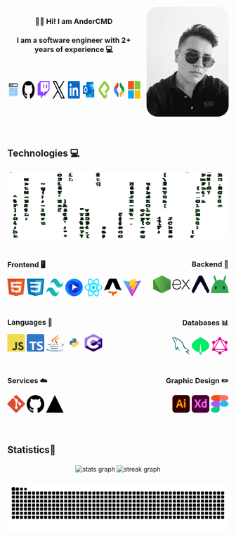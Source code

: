 <!-- <img align="right" height="200" src="https://avatars.githubusercontent.com/u/107501858?v=4"  /> -->

###

<div style="display:flex; flex-direction:row-reverse; gap:1em;">
  <img style="border-radius: 25px;" height="250" width="250" src="./Images/Ander.jpg">
  
  <div>
    <h3 align="center">👋🏻 Hi! I am AnderCMD</h1>
    <h3 align="center">I am a software engineer with 2+ years of experience 💻</h3>
  <br>

  ###

  <div align="center" style="display:flex; gap:0.5em;">
    <a href="#" target="_blank">
      <img src="./Icons/icons8-web-48.png" width="40" height="40" alt="Portfolio Icon"  />
    </a>
    <a href="https://github.com/AnderCMD" target="_blank">
      <img src="./Icons/github.svg" width="40" height="40" alt="Github Logo"  />
    </a>
    <a href="https://www.twitch.tv/andercmds" target="_blank">
      <img src="./Icons/twitch.svg" width="40" height="40" alt="Twitch Logo"  />
    </a>
    <a href="https://twitter.com/AnderCMDs" target="_blank">
      <img src="./Icons/x.svg" width="40" height="40" alt="X Logo"  />
    </a>
    <a href="https://www.linkedin.com/in/andercmd/" target="_blank">
      <img src="./Icons/linkedin.svg" width="40" height="40" alt="LinkedIn Logo"  />
    </a>
    <a href="mailto:andercmd@outlook.com" target="_blank">
      <img src="./Icons/outlook.svg" width="40" height="40" alt="Correo Icon"  />
    </a>
    <a href="https://platzi.com/p/AnderCMD/" target="_blank">
      <img src="./Icons/platzi.svg" width="40" height="40" alt="Platzi Logo"  />
    </a>
    <a href="https://developers.google.com/profile/u/AnderCMD" target="_blank">
      <img src="./Icons/gdsc.svg" width="40" height="40" alt="Google Dev Logo"  />
    </a>
    <a href="https://learn.microsoft.com/es-es/users/andercmd/" target="_blank">
      <img src="./Icons/microsoft.svg" width="40" height="40" alt="Microsoft Learn Logo"  />
    </a>
  </div>
  </div>
</div>

###

<br clear="both">

<h2 align="left">Technologies 💻</h2>

###

<img style="object-fit:cover;" height="150" width="100%" src="./Images/Matrix.gif" />

###

<div style="display:flex; justify-content:space-between; width:100%;">
  <div align="left">
    <h3>Frontend 🖥️</h3>
    <img src="./Icons/html5.svg" height="40" width="40" alt="Logo HTML" />
    <img src="./Icons/css.svg" height="40" width="40" alt="Logo CSS" />
    <img src="./Icons/tailwindcss.svg" height="40" width="40" alt="Logo TailwindCSS" />
    <img src="./Icons/flowbite.svg" height="40" width="40" alt="Logo Flowbite" />
    <img src="./Icons/react.svg" height="40" width="40" alt="Logo React" />
    <img src="./Icons/astro.svg" height="40" width="40" alt="Logo Astro" />
    <img src="./Icons/vitejs.svg" height="40" width="40" alt="Logo ViteJS" />
  </div>

  <div align="right">
    <h3>Backend 🧠</h3>
    <img src="./Icons/nodejs.svg" height="40" width="40" alt="Logo NodeJS" />
    <img src="./Icons/expressjs.svg" height="40" width="40" alt="Logo ExpressJS" />
    <img src="./Icons/expo.svg" height="40" width="40" alt="Logo Expo" />
    <img src="./Icons/android-icon.svg" height="40" width="40" alt="Logo Android Icon" />
  </div>
</div>

###

<div style="display:flex; justify-content:space-between; width:100%;">
  <div align="left">
    <h3>Languages 📖</h3>
    <img src="./Icons/javascript.svg" height="40" width="40" alt="Logo Javascript" />
    <img src="./Icons/typescript.svg" height="40" width="40" alt="Logo Typescript" />
    <img src="./Icons/java.svg" height="40" width="40" alt="Logo Java" />
    <img src="./Icons/python.svg" height="40" width="40" alt="Logo Python" />
    <img src="./Icons/csharp.svg" height="40" width="40" alt="Logo C#" />
  </div>

  <div align="right">
    <h3>Databases 📊</h3>
    <img src="./Icons/mysql.svg" height="40" width="40" alt="Logo MySQL" />
    <img src="./Icons/mongodb.svg" height="40" width="40" alt="Logo MongoDB" />
    <img src="./Icons/graphql.svg" height="40" width="40" alt="Logo Graphql" />
  </div>
</div>

###

<div style="display:flex; justify-content:space-between; width:100%;">
  <div align="left">
    <h3>Services ☁️</h3>
    <img src="./Icons/git.svg" height="40" width="40" alt="Logo " />
    <img src="./Icons/github.svg" height="40" width="40" alt="Logo " />
    <img src="./Icons/vercel.svg" height="40" width="40" alt="Logo " />
  </div>

  <div align="right">
    <h3>Graphic Design ✏️</h3>
    <img src="./Icons/illustrator.svg" height="40" width="40" alt="Logo " />
    <img src="./Icons/adobe-xd.svg" height="40" width="40" alt="Logo " />
    <img src="./Icons/figma.svg" height="40" width="40" alt="Logo " />
  </div>
</div>

###

<br clear="both">

<h2 align="left">Statistics🏅</h2>

###

<div align="center">
  <img src="https://github-readme-stats.vercel.app/api?username=AnderCMD&hide_title=false&hide_rank=false&show_icons=true&include_all_commits=true&count_private=true&disable_animations=false&theme=highcontrast&locale=en&hide_border=false&order=1" height="150" alt="stats graph"  />
  <img src="https://streak-stats.demolab.com?user=AnderCMD&locale=en&mode=daily&theme=highcontrast&hide_border=false&border_radius=5&order=3" height="150" alt="streak graph"  />
</div>

###

<img src="https://raw.githubusercontent.com/AnderCMD/AnderCMD/output/snake.svg" alt="Snake animation" />

###
